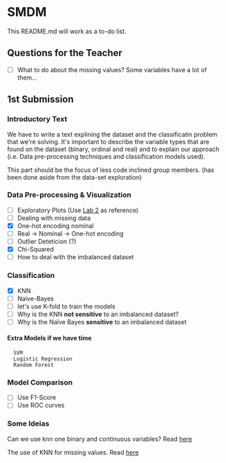 # SMDM

This README.md will work as a to-do list.

## Questions for the Teacher

  - [ ] What to do about the missing values? Some variables have a lot of them...

## 1st Submission

### Introductory Text

We have to write a text explining the dataset and the classificatin problem that we're solving. It's important to describe the variable types that are found on the dataset (binary, ordinal and real) and to explain our approach (i.e. Data pre-processing techniques and classification models used).

This part should be the focus of less code inclined group members. (has been done aside from the data-set exploration)

### Data Pre-processing & Visualization
  - [ ] Exploratory Plots (Use [Lab 2](https://web.tecnico.ulisboa.pt/~ist13493/MEDM2023/Lab2_EDA_KNN_NB/Lab2_2022.html) as reference)
  - [ ] Dealing with missing data
  - [X] One-hot encoding nominal
  - [ ] Real -> Nominal -> One-hot encoding
  - [ ] Outlier Deteticion (?)
  - [X] Chi-Squared
  - [ ] How to deal with the imbalanced dataset

### Classification
  - [X] KNN
  - [ ] Naive-Bayes 
  - [ ] let's use K-fold to train the models
  - [ ] Why is the KNN **not sensitive** to an imbalanced dataset?
  - [ ] Why is the Naïve Bayes **sensitive** to an imbalanced dataset
  #### Extra Models if we have time
      SVM
      Logistic Regression
      Random Forest
  
### Model Comparison

  - [ ] Use F1-Score
  - [ ] Use ROC curves
 
### Some Ideias

Can we use knn one binary and continuous variables? Read [here](https://stats.stackexchange.com/questions/271043/k-nearest-neighbour-with-continuous-and-binary-variables)

The use of KNN for missing values. Read [here](https://towardsdatascience.com/the-use-of-knn-for-missing-values-cf33d935c637)

###
